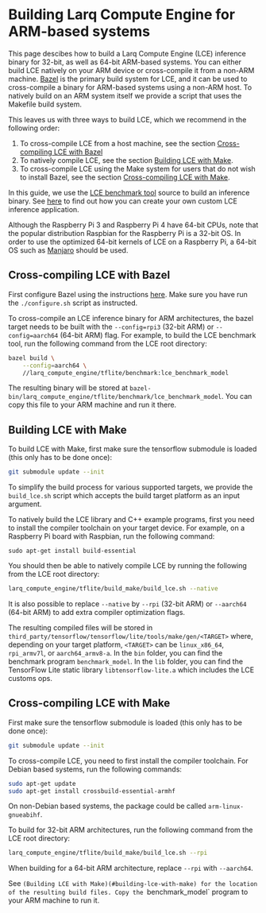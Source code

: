 # Building Larq Compute Engine for ARM-based systems
This page descibes how to build a Larq Compute Engine (LCE) inference binary
for 32-bit, as well as 64-bit ARM-based systems. You can either build LCE
natively on your ARM device or cross-compile it from a non-ARM machine.
[Bazel](https://bazel.build/) is the primary build system for LCE, and it can
be used to cross-compile a binary for ARM-based systems using a non-ARM host.
To natively build on an ARM system itself we provide a script that uses the
Makefile build system.

This leaves us with three ways to build LCE, which we recommend in the
following order:
1. To cross-compile LCE from a host machine, see the section
   [Cross-compiling LCE with Bazel](#cross-compiling-lce-with-bazel)
2. To natively compile LCE, see the section
   [Building LCE with Make](#building-lce-with-make).
3. To cross-compile LCE using the Make system for users that do not wish to
   install Bazel, see the section
   [Cross-compiling LCE with Make](#cross-compiling-lce-with-make).

In this guide, we use the [LCE benchmark tool](../larq_compute_engine/tflite/benchmark)
source to build an inference binary. See [here](./inference.md) to find out how
you can create your own custom LCE inference application.

Although the Raspberry Pi 3 and Raspberry Pi 4 have 64-bit CPUs, note that the
popular distribution Raspbian for the Raspberry Pi is a 32-bit OS. In order to
use the optimized 64-bit kernels of LCE on a Raspberry Pi, a 64-bit OS such as
[Manjaro](https://manjaro.org/download/#raspberry-pi-4-xfce) should be used.

## Cross-compiling LCE with Bazel

First configure Bazel using the instructions [here](build.md). Make sure you
have run the `./configure.sh` script as instructed.

To cross-compile an LCE inference binary for ARM architectures, the bazel
target needs to be built with the `--config=rpi3` (32-bit ARM) or
`--config=aarch64` (64-bit ARM) flag. For example, to build the LCE benchmark
tool, run the following command from the LCE root directory:

```bash
bazel build \
    --config=aarch64 \
    //larq_compute_engine/tflite/benchmark:lce_benchmark_model
 ```

The resulting binary will be stored at
`bazel-bin/larq_compute_engine/tflite/benchmark/lce_benchmark_model`. You can
copy this file to your ARM machine and run it there.

## Building LCE with Make
To build LCE with Make, first make sure the tensorflow submodule is loaded
(this only has to be done once):
``` bash
git submodule update --init
```
To simplify the build process for various supported targets, we provide the
`build_lce.sh` script which accepts the build target platform as an input
argument.

To natively build the LCE library and C++ example programs, first you need to
install the compiler toolchain on your target device. For example, on a
Raspberry Pi board with Raspbian, run the following command:
```
sudo apt-get install build-essential
```

You should then be able to natively compile LCE by running the following from
the LCE root directory:
```bash
larq_compute_engine/tflite/build_make/build_lce.sh --native
```

It is also possible to replace `--native` by `--rpi` (32-bit ARM) or
`--aarch64` (64-bit ARM) to add extra compiler optimization flags.

The resulting compiled files will be stored in
`third_party/tensorflow/tensorflow/lite/tools/make/gen/<TARGET>` where,
depending on your target platform, `<TARGET>` can be `linux_x86_64`,
`rpi_armv7l`, or `aarch64_armv8-a`. In the `bin` folder, you can find the
benchmark program `benchmark_model`. In the `lib` folder, you can find the
TensorFlow Lite static library `libtensorflow-lite.a` which includes the LCE
customs ops.

## Cross-compiling LCE with Make
First make sure the tensorflow submodule is loaded (this only has to be done
once):
``` bash
git submodule update --init
```

To cross-compile LCE, you need to first install the compiler toolchain.
For Debian based systems, run the following commands:
``` bash
sudo apt-get update
sudo apt-get install crossbuild-essential-armhf
```
On non-Debian based systems, the package could be called `arm-linux-gnueabihf`.

To build for 32-bit ARM architectures, run the following command from the LCE
root directory:
```bash
larq_compute_engine/tflite/build_make/build_lce.sh --rpi
```
When building for a 64-bit ARM architecture, replace `--rpi` with `--aarch64`.

See `(Building LCE with Make)(#building-lce-with-make) for the location of
the resulting build files. Copy the `benchmark_model` program to your ARM
machine to run it.
